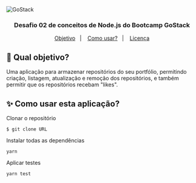 <img alt="GoStack" src="https://storage.googleapis.com/golden-wind/bootcamp-gostack/header-desafios.png" />

<h3 align = "center"> Desafio 02 de conceitos de Node.js do Bootcamp GoStack </h3>
<p align="center">
  <a href="#dart-qual-objetivo">Objetivo</a>&nbsp;&nbsp;&nbsp;|&nbsp;&nbsp;&nbsp;
  <a href="#sparkles-como-usar-esta-aplicação">Como usar?</a>&nbsp;&nbsp;&nbsp;|&nbsp;&nbsp;&nbsp;
  <a href="#memo-licença">Licença</a>
</p>


## :dart: Qual objetivo?
Uma aplicação para armazenar repositórios do seu portfólio, permitindo criação, listagem, atualização e remoção dos repositórios, e também permitir que os repositórios recebam "likes".

## :sparkles: Como usar esta aplicação?

Clonar o repositório
```
$ git clone URL
```
Instalar todas as dependências
```
yarn
```
Aplicar testes
```
yarn test
```

